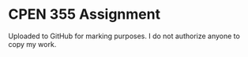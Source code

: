 # CPEN 355 Assignment

Uploaded to GitHub for marking purposes. I do not authorize anyone to copy my work.
